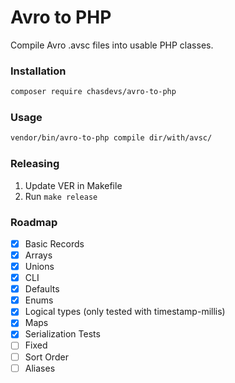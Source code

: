 # Avro to PHP

Compile Avro .avsc files into usable PHP classes.

### Installation
```bash
composer require chasdevs/avro-to-php
```

### Usage
```bash
vendor/bin/avro-to-php compile dir/with/avsc/
```

### Releasing
1. Update VER in Makefile
1. Run `make release`

### Roadmap

- [x] Basic Records
- [x] Arrays
- [x] Unions
- [x] CLI
- [x] Defaults
- [x] Enums
- [x] Logical types (only tested with timestamp-millis)
- [x] Maps
- [x] Serialization Tests
- [ ] Fixed
- [ ] Sort Order
- [ ] Aliases